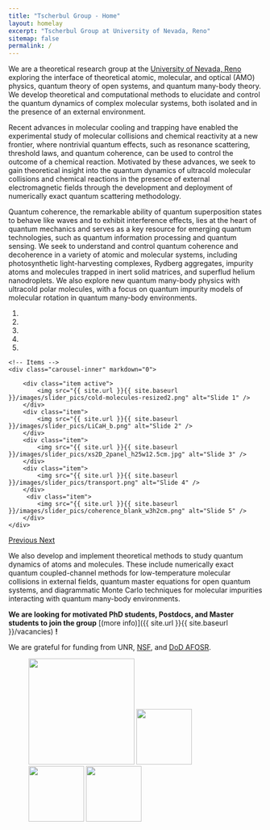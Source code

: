 ```yaml
---
title: "Tscherbul Group - Home"
layout: homelay
excerpt: "Tscherbul Group at University of Nevada, Reno"
sitemap: false
permalink: /
---
```


We are a theoretical research group at the [University of Nevada, Reno](https://www.unr.edu/physics) exploring the interface of  theoretical atomic, molecular, and optical (AMO) physics, quantum theory of open systems, and quantum many-body theory. We develop  theoretical and computational methods to elucidate and control the quantum dynamics of complex molecular systems, both isolated and in the presence of an external environment. 

Recent advances in molecular cooling and trapping have enabled the experimental study of molecular collisions and chemical reactivity at a new frontier, where nontrivial quantum effects, such as resonance scattering, threshold laws, and quantum coherence, can be used to control the outcome of a chemical reaction. Motivated by these advances, we seek to gain theoretical insight into the quantum dynamics of ultracold molecular collisions and chemical reactions in the presence of external electromagnetic fields through the development and deployment of numerically exact quantum scattering methodology.

Quantum coherence, the remarkable ability of quantum superposition states to behave like waves and to
exhibit interference effects, lies at the heart of quantum mechanics and serves as a key resource for
emerging quantum technologies, such as quantum information processing and quantum sensing. We seek to understand and control quantum coherence and decoherence in a variety of atomic and molecular systems, including photosynthetic light-harvesting complexes, Rydberg aggregates, impurity atoms and molecules trapped in inert solid matrices, and superflud helium nanodroplets. We also explore new quantum many-body physics with ultracold polar molecules, with a focus on quantum impurity models of molecular rotation in quantum many-body environments.


<div markdown="0" id="carousel" class="carousel slide" data-ride="carousel" data-interval="5000" data-pause="hover" >
    <!-- Menu -->
    <ol class="carousel-indicators">
        <li data-target="#carousel" data-slide-to="1" class="active"></li>
        <li data-target="#carousel" data-slide-to="2"></li>
        <li data-target="#carousel" data-slide-to="3"></li>
        <li data-target="#carousel" data-slide-to="4"></li>
        <li data-target="#carousel" data-slide-to="5"></li>
    </ol>

    <!-- Items -->
    <div class="carousel-inner" markdown="0">

        <div class="item active">
            <img src="{{ site.url }}{{ site.baseurl }}/images/slider_pics/cold-molecules-resized2.png" alt="Slide 1" />
        </div>
        <div class="item">
            <img src="{{ site.url }}{{ site.baseurl }}/images/slider_pics/LiCaH_b.png" alt="Slide 2" />
        </div>
        <div class="item">
            <img src="{{ site.url }}{{ site.baseurl }}/images/slider_pics/xs2D_2panel_h25w12.5cm.jpg" alt="Slide 3" />
        </div>
        <div class="item">
            <img src="{{ site.url }}{{ site.baseurl }}/images/slider_pics/transport.png" alt="Slide 4" />
        </div>
         <div class="item">
            <img src="{{ site.url }}{{ site.baseurl }}/images/slider_pics/coherence_blank_w3h2cm.png" alt="Slide 5" />
        </div>
    </div>
  <a class="left carousel-control" href="#carousel" role="button" data-slide="prev">
    <span class="glyphicon glyphicon-chevron-left" aria-hidden="true"></span>
    <span class="sr-only">Previous</span>
  </a>
  <a class="right carousel-control" href="#carousel" role="button" data-slide="next">
    <span class="glyphicon glyphicon-chevron-right" aria-hidden="true"></span>
    <span class="sr-only">Next</span>
  </a>
</div>

We also develop and implement theoretical methods to study quantum dynamics of atoms and molecules. These include numerically exact quantum coupled-channel methods for low-temperature molecular collisions in external fields, quantum master equations for open quantum systems, and diagrammatic Monte Carlo techniques for molecular impurities interacting with quantum many-body environments.  


 **We are looking for motivated PhD students, Postdocs, and Master students to join the group** [(more info)]({{ site.url }}{{ site.baseurl }}/vacancies) **!**


We are grateful for funding from UNR, [NSF](https://www.nsf.gov/), and [DoD AFOSR](https://www.afrl.af.mil/AFOSR/).

<figure class="fourth">
  <img src="{{ site.url }}{{ site.baseurl }}/images/logopic/Logo_UNR.png" style="width: 210px">
  <img src="{{ site.url }}{{ site.baseurl }}/images/logopic/Logo_NSF.png" style="width: 110px">
  <img src="{{ site.url }}{{ site.baseurl }}/images/logopic/Logo_AFOSR.jpg" style="width: 110px">
  <img src="{{ site.url }}{{ site.baseurl }}/images/logopic/Logo_EPSCoR_NV.png" style="width: 110px">
</figure>
